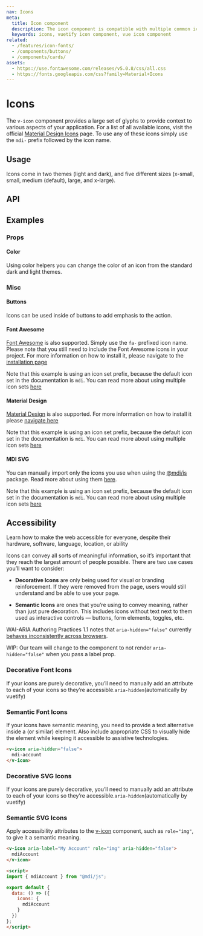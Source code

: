 ```yaml
---
nav: Icons
meta:
  title: Icon component
  description: The icon component is compatible with multiple common icon fonts such as Material Design Icons, Font Awesome and more.
  keywords: icons, vuetify icon component, vue icon component
related:
  - /features/icon-fonts/
  - /components/buttons/
  - /components/cards/
assets:
  - https://use.fontawesome.com/releases/v5.0.8/css/all.css
  - https://fonts.googleapis.com/css?family=Material+Icons
---
```


# Icons

The `v-icon` component provides a large set of glyphs to provide context to various aspects of your application. For a list of all available icons, visit the official [Material Design Icons](https://materialdesignicons.com/) page. To use any of these icons simply use the `mdi-` prefix followed by the icon name.

<entry />

## Usage

Icons come in two themes (light and dark), and five different sizes (x-small, small, medium (default), large, and x-large).

<!-- <usage name="v-icon" /> -->

## API

<api-inline />

## Examples

### Props

#### Color

Using color helpers you can change the color of an icon from the standard dark and light themes.

<example file="v-icon/prop-color" />

<!-- ### Events

#### Click

Binding any click event to `v-icon` will automatically change the cursor to a pointer.

<example file="v-icon/event-click" /> -->

### Misc

#### Buttons

Icons can be used inside of buttons to add emphasis to the action.

<example file="v-icon/misc-buttons" />

#### Font Awesome

[Font Awesome](https://fontawesome.com/icons/) is also supported. Simply use the `fa-` prefixed icon name. Please note that you still need to include the Font Awesome icons in your project. For more information on how to install it, please navigate to the [installation page](/features/icon-fonts#install-font-awesome-5-icons)

<alert type="info">

  Note that this example is using an icon set prefix, because the default icon set in the documentation is `mdi`. You can read more about using multiple icon sets [here](/features/icon-fonts/#multiple-icon-sets)

</alert>

<example file="v-icon/misc-font-awesome" />

#### Material Design

[Material Design](https://material.io/tools/icons/?style=baseline) is also supported. For more information on how to install it please [navigate here](/features/icon-fonts#install-material-icons)

<alert type="info">

  Note that this example is using an icon set prefix, because the default icon set in the documentation is `mdi`. You can read more about using multiple icon sets [here](/features/icon-fonts/#multiple-icon-sets)

</alert>

<example file="v-icon/misc-md" />

#### MDI SVG

You can manually import only the icons you use when using the [@mdi/js](https://www.npmjs.com/package/@mdi/js) package. Read more about using them [here](/features/icon-fonts#material-design-icons-js-svg).

<alert type="info">

  Note that this example is using an icon set prefix, because the default icon set in the documentation is `mdi`. You can read more about using multiple icon sets [here](/features/icon-fonts/#multiple-icon-sets)

</alert>

<example file="v-icon/misc-mdi-svg" />

## Accessibility

<vue-school-link href="https://vueschool.io/courses/web-accessibility-fundamentals?friend=vuetify"  title="Watch an Accessibility Course at Vue School">
Learn how to make the web accessible for everyone, despite their hardware, software, language, location, or ability
</vue-school-link>

Icons can convey all sorts of meaningful information, so it’s important that they reach the largest amount of people possible. There are two use cases you’ll want to consider:

- **Decorative Icons** are only being used for visual or branding reinforcement. If they were removed from the page, users would still understand and be able to use your page.

- **Semantic Icons** are ones that you’re using to convey meaning, rather than just pure decoration. This includes icons without text next to them used as interactive controls — buttons, form elements, toggles, etc.

<alert type="error">

  WAI-ARIA Authoring Practices 1.1 notes that `aria-hidden="false"` currently [behaves inconsistently across browsers](https://www.w3.org/TR/wai-aria-1.1/#aria-hidden).

</alert>

<alert type="info">

  WIP: Our team will change to the component to not render `aria-hidden="false"` when you pass a label  prop.

</alert>

### Decorative Font Icons

If your icons are purely decorative, you’ll need to manually add an attribute to each of your icons so they’re accessible.`aria-hidden`(automatically by vuetify)

### Semantic Font Icons

If your icons have semantic meaning, you need to provide a text alternative inside a (or similar) element. Also include appropriate CSS to visually hide the element while keeping it accessible to assistive technologies.

```html
<v-icon aria-hidden="false">
  mdi-account
</v-icon>
```

### Decorative SVG Icons

If your icons are purely decorative, you’ll need to manually add an attribute to each of your icons so they’re accessible.`aria-hidden`(automatically by vuetify)

### Semantic SVG Icons

Apply accessibility attributes to the [v-icon](/components/icons/) component, such as `role="img"`, to give it a semantic meaning.

```html
<v-icon aria-label="My Account" role="img" aria-hidden="false">
  mdiAccount
</v-icon>

<script>
import { mdiAccount } from "@mdi/js";

export default {
  data: () => ({
    icons: {
      mdiAccount
    }
  })
};
</script>
```

<backmatter />
